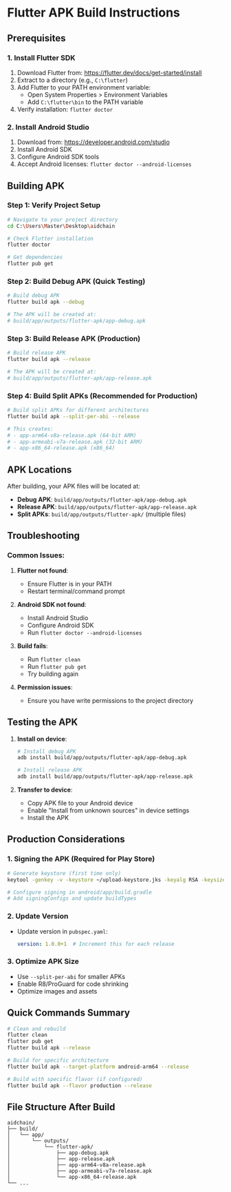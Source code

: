 # Flutter APK Build Instructions

## Prerequisites

### 1. Install Flutter SDK
1. Download Flutter from: https://flutter.dev/docs/get-started/install
2. Extract to a directory (e.g., `C:\flutter`)
3. Add Flutter to your PATH environment variable:
   - Open System Properties > Environment Variables
   - Add `C:\flutter\bin` to the PATH variable
4. Verify installation: `flutter doctor`

### 2. Install Android Studio
1. Download from: https://developer.android.com/studio
2. Install Android SDK
3. Configure Android SDK tools
4. Accept Android licenses: `flutter doctor --android-licenses`

## Building APK

### Step 1: Verify Project Setup
```bash
# Navigate to your project directory
cd C:\Users\Master\Desktop\aidchain

# Check Flutter installation
flutter doctor

# Get dependencies
flutter pub get
```

### Step 2: Build Debug APK (Quick Testing)
```bash
# Build debug APK
flutter build apk --debug

# The APK will be created at:
# build/app/outputs/flutter-apk/app-debug.apk
```

### Step 3: Build Release APK (Production)
```bash
# Build release APK
flutter build apk --release

# The APK will be created at:
# build/app/outputs/flutter-apk/app-release.apk
```

### Step 4: Build Split APKs (Recommended for Production)
```bash
# Build split APKs for different architectures
flutter build apk --split-per-abi --release

# This creates:
# - app-arm64-v8a-release.apk (64-bit ARM)
# - app-armeabi-v7a-release.apk (32-bit ARM)
# - app-x86_64-release.apk (x86_64)
```

## APK Locations

After building, your APK files will be located at:
- **Debug APK**: `build/app/outputs/flutter-apk/app-debug.apk`
- **Release APK**: `build/app/outputs/flutter-apk/app-release.apk`
- **Split APKs**: `build/app/outputs/flutter-apk/` (multiple files)

## Troubleshooting

### Common Issues:

1. **Flutter not found**:
   - Ensure Flutter is in your PATH
   - Restart terminal/command prompt

2. **Android SDK not found**:
   - Install Android Studio
   - Configure Android SDK
   - Run `flutter doctor --android-licenses`

3. **Build fails**:
   - Run `flutter clean`
   - Run `flutter pub get`
   - Try building again

4. **Permission issues**:
   - Ensure you have write permissions to the project directory

## Testing the APK

1. **Install on device**:
   ```bash
   # Install debug APK
   adb install build/app/outputs/flutter-apk/app-debug.apk
   
   # Install release APK
   adb install build/app/outputs/flutter-apk/app-release.apk
   ```

2. **Transfer to device**:
   - Copy APK file to your Android device
   - Enable "Install from unknown sources" in device settings
   - Install the APK

## Production Considerations

### 1. Signing the APK (Required for Play Store)
```bash
# Generate keystore (first time only)
keytool -genkey -v -keystore ~/upload-keystore.jks -keyalg RSA -keysize 2048 -validity 10000 -alias upload

# Configure signing in android/app/build.gradle
# Add signingConfigs and update buildTypes
```

### 2. Update Version
- Update version in `pubspec.yaml`:
  ```yaml
  version: 1.0.0+1  # Increment this for each release
  ```

### 3. Optimize APK Size
- Use `--split-per-abi` for smaller APKs
- Enable R8/ProGuard for code shrinking
- Optimize images and assets

## Quick Commands Summary

```bash
# Clean and rebuild
flutter clean
flutter pub get
flutter build apk --release

# Build for specific architecture
flutter build apk --target-platform android-arm64 --release

# Build with specific flavor (if configured)
flutter build apk --flavor production --release
```

## File Structure After Build

```
aidchain/
├── build/
│   └── app/
│       └── outputs/
│           └── flutter-apk/
│               ├── app-debug.apk
│               ├── app-release.apk
│               ├── app-arm64-v8a-release.apk
│               ├── app-armeabi-v7a-release.apk
│               └── app-x86_64-release.apk
└── ...
```
